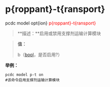 # p{roppant}-t{ransport}
pcdc model opt{ion} <span style='color: red;'>p{roppant}-t{ransport}</span>
> **描述：**启用或禁用支撑剂运输计算模块

> 
> **值：**
> 
> b（[bool](数据类型/bool/)，是否启用?）



**举例：**
```
pcdc model p-t on
#该命令启用支撑剂运输计算模块

```
